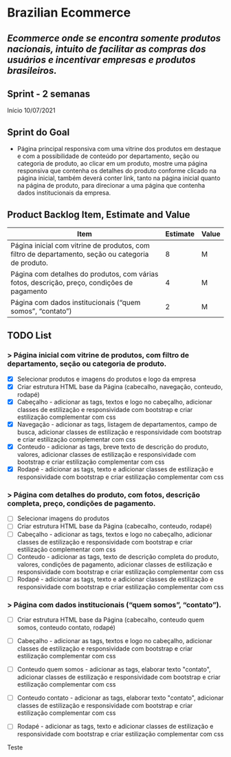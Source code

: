 # Brazilian Ecommerce

## _Ecommerce onde se encontra somente produtos nacionais, intuito de facilitar as compras dos usuários e incentivar empresas e produtos brasileiros._

## Sprint - 2 semanas 
Início 10/07/2021

## Sprint do Goal
* Página principal responsiva com uma vitrine dos produtos em destaque e com a possibilidade de conteúdo por departamento, seção ou categoria de produto, ao clicar em um produto, mostre uma página responsiva que contenha os detalhes do produto conforme clicado na página inicial, também deverá conter link, tanto na página inicial quanto na página de produto, para direcionar a uma página que contenha dados institucionais da empresa.

## Product Backlog Item, Estimate and Value
|Item|Estimate|Value|
|----|--------|-----|
|Página inicial com vitrine de produtos, com filtro de departamento, seção ou categoria de produto.|8|M|
|Página com detalhes do produtos, com várias fotos, descrição, preço, condições de pagamento|4|M|
|Página com dados institucionais (“quem somos”, “contato”)|2|M|

## TODO List
### > Página inicial com vitrine de produtos, com filtro de departamento, seção ou categoria de produto.
- [x] Selecionar produtos e imagens do produtos e logo da empresa
- [x] Criar estrutura HTML base da Página (cabecalho, navegação, conteudo, rodapé)
- [x] Cabeçalho - adicionar as tags, textos e logo no cabeçalho, adicionar classes de estilização e responsividade com bootstrap e criar estilização complementar com css
- [x] Navegação - adicionar as tags, listagem de departamentos, campo de busca, adicionar classes de estilização e responsividade com bootstrap e criar estilização complementar com css
- [x] Conteudo - adicionar as tags, breve texto de descrição do produto, valores, adicionar classes de estilização e responsividade com bootstrap e criar estilização complementar com css
- [x] Rodapé - adicionar as tags, texto e adicionar classes de estilização e responsividade com bootstrap e criar estilização complementar com css

### > Página com detalhes do produto, com fotos, descrição completa, preço, condições de pagamento.
- [ ] Selecionar imagens do produtos
- [ ] Criar estrutura HTML base da Página (cabecalho, conteudo, rodapé)
- [ ] Cabeçalho - adicionar as tags, textos e logo no cabeçalho, adicionar classes de estilização e responsividade com bootstrap e criar estilização complementar com css
- [ ] Conteudo - adicionar as tags, texto de descrição completa do produto, valores, condições de pagamento, adicionar classes de estilização e responsividade com bootstrap e criar estilização complementar com css
- [ ] Rodapé - adicionar as tags, texto e adicionar classes de estilização e responsividade com bootstrap e criar estilização complementar com css

### > Página com dados institucionais (“quem somos”, “contato”).
- [ ] Criar estrutura HTML base da Página (cabecalho, conteudo quem somos, conteudo contato, rodapé)
- [ ] Cabeçalho - adicionar as tags, textos e logo no cabeçalho, adicionar classes de estilização e responsividade com bootstrap e criar estilização complementar com css
- [ ] Conteudo quem somos - adicionar as tags, elaborar texto "contato", adicionar classes de estilização e responsividade com bootstrap e criar estilização complementar com css
- [ ] Conteudo contato - adicionar as tags, elaborar texto "contato", adicionar classes de estilização e responsividade com bootstrap e criar estilização complementar com css
- [ ] Rodapé - adicionar as tags, texto e adicionar classes de estilização e responsividade com bootstrap e criar estilização complementar com css



Teste